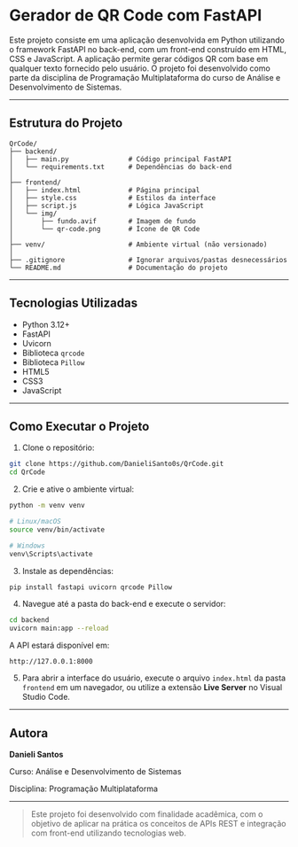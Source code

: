 # Gerador de QR Code com FastAPI

Este projeto consiste em uma aplicação desenvolvida em Python utilizando o framework FastAPI no back-end, com um front-end construído em HTML, CSS e JavaScript. A aplicação permite gerar códigos QR com base em qualquer texto fornecido pelo usuário. O projeto foi desenvolvido como parte da disciplina de Programação Multiplataforma do curso de Análise e Desenvolvimento de Sistemas.

---

## Estrutura do Projeto

```
QrCode/
├── backend/
│   ├── main.py               # Código principal FastAPI
│   └── requirements.txt      # Dependências do back-end
│
├── frontend/
│   ├── index.html            # Página principal
│   ├── style.css             # Estilos da interface
│   ├── script.js             # Lógica JavaScript
│   └── img/
│       ├── fundo.avif        # Imagem de fundo
│       └── qr-code.png       # Ícone de QR Code
│
├── venv/                     # Ambiente virtual (não versionado)
│
├── .gitignore                # Ignorar arquivos/pastas desnecessários
└── README.md                 # Documentação do projeto
```

---

## Tecnologias Utilizadas

* Python 3.12+
* FastAPI
* Uvicorn
* Biblioteca `qrcode`
* Biblioteca `Pillow`
* HTML5
* CSS3
* JavaScript

---

## Como Executar o Projeto

1. Clone o repositório:

```bash
git clone https://github.com/DanieliSanto0s/QrCode.git
cd QrCode
```

2. Crie e ative o ambiente virtual:

```bash
python -m venv venv

# Linux/macOS
source venv/bin/activate

# Windows
venv\Scripts\activate
```

3. Instale as dependências:

```bash
pip install fastapi uvicorn qrcode Pillow
```

4. Navegue até a pasta do back-end e execute o servidor:

```bash
cd backend
uvicorn main:app --reload
```

A API estará disponível em:

```
http://127.0.0.1:8000
```

5. Para abrir a interface do usuário, execute o arquivo `index.html` da pasta `frontend` em um navegador, ou utilize a extensão **Live Server** no Visual Studio Code.

---

## Autora

**Danieli Santos**

Curso: Análise e Desenvolvimento de Sistemas

Disciplina: Programação Multiplataforma

---

> Este projeto foi desenvolvido com finalidade acadêmica, com o objetivo de aplicar na prática os conceitos de APIs REST e integração com front-end utilizando tecnologias web.

